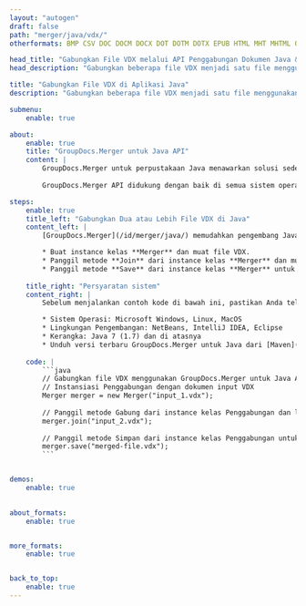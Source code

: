 ```yaml
---
layout: "autogen"
draft: false
path: "merger/java/vdx/"
otherformats: BMP CSV DOC DOCM DOCX DOT DOTM DOTX EPUB HTML MHT MHTML ODP ODS ODT OTP OTT PDF PNG POTM POTX PPS PPSM PPSX PPT PPTM PPTX PS RTF TEX TIF TIFF TSV TXT VSDM VSDX VSSM VSSX VSTM VSTX VSX VTX XLAM XLS XLSB XLSM XLSX XLT XLTM XLTX XPS

head_title: "Gabungkan File VDX melalui API Penggabungan Dokumen Java & J2SE"
head_description: "Gabungkan beberapa file VDX menjadi satu file menggunakan API penggabungan dokumen Java dengan semua data, gaya, dan pemformatan sebagai dokumen sumber."

title: "Gabungkan File VDX di Aplikasi Java"
description: "Gabungkan beberapa file VDX menjadi satu file menggunakan API penggabungan dokumen Java. Gabungkan halaman atau rentang halaman yang dipilih dari berbagai dokumen sumber menjadi satu dokumen hasil dengan semua data, gaya, dan pemformatan sebagai dokumen sumber."

submenu:
    enable: true

about:
    enable: true
    title: "GroupDocs.Merger untuk Java API"
    content: |
        GroupDocs.Merger untuk perpustakaan Java menawarkan solusi sederhana untuk menggabungkan & membagi dengan aman antara berbagai format dokumen termasuk PDF, Microsoft Office (Word, Excel, PowerPoint, OneNote), OpenDocument, HTML, gambar dan banyak lainnya dalam aplikasi .NET. Dengan menambahkan hanya beberapa baris kode, lakukan beberapa operasi dokumen seperti memindahkan, menghapus, memutar, menukar, mengekstrak, atau mengubah orientasi halaman di dalam dokumen. API penggabungan dokumen juga mendukung pratinjau halaman dokumen sebagai gambar untuk menganalisis struktur dokumen, pemformatan, dan konten pada halaman.
        
        GroupDocs.Merger API didukung dengan baik di semua sistem operasi utama dan versi Java termasuk J2SE 7.0 (1.7), J2SE 8.0 (1.8) dan Java 10.

steps:
    enable: true
    title_left: "Gabungkan Dua atau Lebih File VDX di Java"
    content_left: |
        [GroupDocs.Merger](/id/merger/java/) memudahkan pengembang Java untuk menggabungkan beberapa file VDX dengan menerapkan beberapa langkah mudah.

        * Buat instance kelas **Merger** dan muat file VDX.
        * Panggil metode **Join** dari instance kelas **Merger** dan muat file VDX lainnya.
        * Panggil metode **Save** dari instance kelas **Merger** untuk menyimpan dokumen yang digabungkan.
        
    title_right: "Persyaratan sistem"
    content_right: |
        Sebelum menjalankan contoh kode di bawah ini, pastikan Anda telah menginstal prasyarat berikut di sistem Anda.

        * Sistem Operasi: Microsoft Windows, Linux, MacOS
        * Lingkungan Pengembangan: NetBeans, IntelliJ IDEA, Eclipse
        * Kerangka: Java 7 (1.7) dan di atasnya
        * Unduh versi terbaru GroupDocs.Merger untuk Java dari [Maven](https://repository.groupdocs.com/webapp/#/artifacts/browse/tree/General/repo/com/groupdocs/groupdocs-merger)
        
    code: |
        ```java
        // Gabungkan file VDX menggunakan GroupDocs.Merger untuk Java API
        // Instansiasi Penggabungan dengan dokumen input VDX
        Merger merger = new Merger("input_1.vdx");
        
        // Panggil metode Gabung dari instance kelas Penggabungan dan lewati jalur dokumen sumber kedua
        merger.join("input_2.vdx");
            
        // Panggil metode Simpan dari instance kelas Penggabungan untuk menyimpan dokumen yang digabungkan
        merger.save("merged-file.vdx");        
        ```        


demos:
    enable: true
        

about_formats:
    enable: true


more_formats:
    enable: true


back_to_top:
    enable: true
---
```

